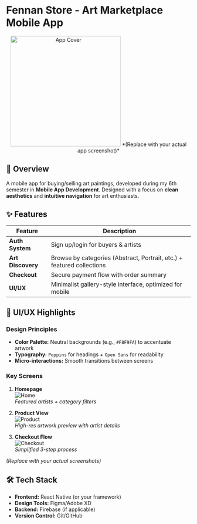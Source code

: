 #  Fennan Store - Art Marketplace Mobile App

<div align="center">
  <img src="assets/app_cover.png" alt="App Cover" width="300">  
  *(Replace with your actual app screenshot)*
</div>

## 📌 Overview
A mobile app for buying/selling art paintings, developed during my 6th semester in **Mobile App Development**. Designed with a focus on **clean aesthetics** and **intuitive navigation** for art enthusiasts.

## ✨ Features
| Feature          | Description                                                                 |
|------------------|-----------------------------------------------------------------------------|
| **Auth System**  | Sign up/login for buyers & artists                                          |
| **Art Discovery**| Browse by categories (Abstract, Portrait, etc.) + featured collections      |
| **Checkout**     | Secure payment flow with order summary                                      |
| **UI/UX**        | Minimalist gallery-style interface, optimized for mobile                   |

## 🎨 UI/UX Highlights
### Design Principles
- **Color Palette:** Neutral backgrounds (e.g., `#F8F9FA`) to accentuate artwork
- **Typography:** `Poppins` for headings + `Open Sans` for readability
- **Micro-interactions:** Smooth transitions between screens

### Key Screens
1. **Homepage**  
   ![Home](screenshots/home.png)  
   *Featured artists + category filters*

2. **Product View**  
   ![Product](screenshots/product.png)  
   *High-res artwork preview with artist details*

3. **Checkout Flow**  
   ![Checkout](screenshots/checkout.png)  
   *Simplified 3-step process*

*(Replace with your actual screenshots)*

## 🛠 Tech Stack
- **Frontend:** React Native (or your framework)
- **Design Tools:** Figma/Adobe XD
- **Backend:** Firebase (if applicable)
- **Version Control:** Git/GitHub
